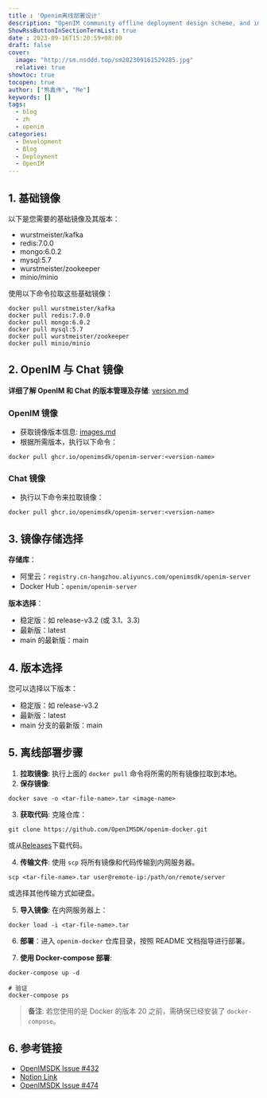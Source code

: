```yaml
---
title : 'Openim离线部署设计'
description: "OpenIM community offline deployment design scheme, and implementation scheme"
ShowRssButtonInSectionTermList: true
date : 2023-09-16T15:20:59+08:00
draft: false
cover:
  image: "http://sm.nsddd.top/sm202309161529285.jpg"
  relative: true
showtoc: true
tocopen: true
author: ["熊鑫伟", "Me"]
keywords: []
tags:
  - blog
  - zh
  - openim
categories:
  - Development
  - Blog
  - Deployment
  - OpenIM
---
```


## 1. 基础镜像

以下是您需要的基础镜像及其版本：

- wurstmeister/kafka
- redis:7.0.0
- mongo:6.0.2
- mysql:5.7
- wurstmeister/zookeeper
- minio/minio

使用以下命令拉取这些基础镜像：

```
docker pull wurstmeister/kafka
docker pull redis:7.0.0
docker pull mongo:6.0.2
docker pull mysql:5.7
docker pull wurstmeister/zookeeper
docker pull minio/minio
```

## 2. OpenIM 与 Chat 镜像

**详细了解 OpenIM 和 Chat 的版本管理及存储**: [version.md](https://github.com/OpenIMSDK/Open-IM-Server/blob/main/docs/conversions/version.md)

### OpenIM 镜像

- 获取镜像版本信息: [images.md](https://github.com/OpenIMSDK/Open-IM-Server/blob/main/docs/conversions/images.md)
- 根据所需版本，执行以下命令：

```
docker pull ghcr.io/openimsdk/openim-server:<version-name>
```

### Chat 镜像

- 执行以下命令来拉取镜像：

```
docker pull ghcr.io/openimsdk/openim-server:<version-name>
```

## 3. 镜像存储选择

**存储库**：

- 阿里云：`registry.cn-hangzhou.aliyuncs.com/openimsdk/openim-server`
- Docker Hub：`openim/openim-server`

**版本选择**：

- 稳定版：如 release-v3.2 (或 3.1、3.3)
- 最新版：latest
- main 的最新版：main



## 4. 版本选择

您可以选择以下版本：

- 稳定版：如 release-v3.2
- 最新版：latest
- main 分支的最新版：main

## 5. 离线部署步骤

1. **拉取镜像**: 执行上面的 `docker pull` 命令将所需的所有镜像拉取到本地。
2. **保存镜像**:

```
docker save -o <tar-file-name>.tar <image-name>
```

3. **获取代码**: 克隆仓库：

```
git clone https://github.com/OpenIMSDK/openim-docker.git
```

或从[Releases](https://github.com/OpenIMSDK/openim-docker/releases/)下载代码。

4. **传输文件**: 使用 `scp` 将所有镜像和代码传输到内网服务器。

```
scp <tar-file-name>.tar user@remote-ip:/path/on/remote/server
```

或选择其他传输方式如硬盘。

5. **导入镜像**: 在内网服务器上：

```
docker load -i <tar-file-name>.tar
```

6. **部署**：进入 `openim-docker` 仓库目录，按照 README 文档指导进行部署。

7. **使用 Docker-compose 部署**:

```
docker-compose up -d

# 验证
docker-compose ps
```

> **备注**: 若您使用的是 Docker 的版本 20 之前，需确保已经安装了 `docker-compose`。

## 6. 参考链接

- [OpenIMSDK Issue #432](https://github.com/OpenIMSDK/Open-IM-Server/issues/432)
- [Notion Link](https://nsddd.notion.site/435ee747c0bc44048da9300a2d745ad3?pvs=25)
- [OpenIMSDK Issue #474](https://github.com/OpenIMSDK/Open-IM-Server/issues/474)
